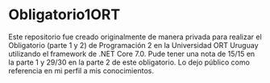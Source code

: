# Obligatorio1ORT
Este repositorio fue creado originalmente de manera privada para realizar el Obligatorio (parte 1 y 2) de Programación 2 en la Universidad ORT Uruguay utilizando el framework de .NET Core 7.0. 
Pude tener una nota de 15/15 en la parte 1 y 29/30 en la parte 2 de este obligatorio.
Lo dejo público como referencia en mi perfil a mis conocimientos.
